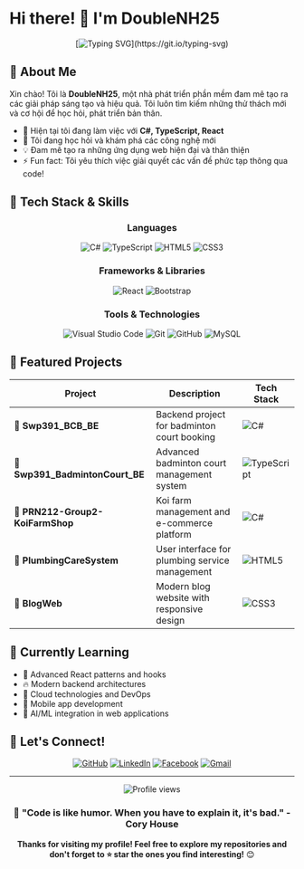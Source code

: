 # Hi there! 👋 I'm DoubleNH25

<div align="center">
  
  [![Typing SVG](https://readme-typing-svg.herokuapp.com?font=Fira+Code&weight=500&size=22&pause=1000&color=36BCF7&center=true&vCenter=true&width=600&lines=Software+Developer+%F0%9F%9A%80;Always+Learning+New+Things+%F0%9F%8C%B1;Creating+Innovative+Solutions+%F0%9F%92%A1;Welcome+to+my+GitHub+Profile!)](https://git.io/typing-svg)
  
</div>

## 🌟 About Me

Xin chào! Tôi là **DoubleNH25**, một nhà phát triển phần mềm đam mê tạo ra các giải pháp sáng tạo và hiệu quả. Tôi luôn tìm kiếm những thử thách mới và cơ hội để học hỏi, phát triển bản thân.

- 🔭 Hiện tại tôi đang làm việc với **C#, TypeScript, React**
- 🌱 Tôi đang học hỏi và khám phá các công nghệ mới
- 💡 Đam mê tạo ra những ứng dụng web hiện đại và thân thiện
- ⚡ Fun fact: Tôi yêu thích việc giải quyết các vấn đề phức tạp thông qua code!

## 🚀 Tech Stack & Skills

<div align="center">

### Languages
![C#](https://img.shields.io/badge/C%23-239120?style=for-the-badge&logo=c-sharp&logoColor=white)
![TypeScript](https://img.shields.io/badge/TypeScript-007ACC?style=for-the-badge&logo=typescript&logoColor=white)
![HTML5](https://img.shields.io/badge/HTML5-E34F26?style=for-the-badge&logo=html5&logoColor=white)
![CSS3](https://img.shields.io/badge/CSS3-1572B6?style=for-the-badge&logo=css3&logoColor=white)

### Frameworks & Libraries
![React](https://img.shields.io/badge/React-20232A?style=for-the-badge&logo=react&logoColor=61DAFB)
![Bootstrap](https://img.shields.io/badge/Bootstrap-563D7C?style=for-the-badge&logo=bootstrap&logoColor=white)

### Tools & Technologies
![Visual Studio Code](https://img.shields.io/badge/VS%20Code-0078d4?style=for-the-badge&logo=visual-studio-code&logoColor=white)
![Git](https://img.shields.io/badge/Git-F05032?style=for-the-badge&logo=git&logoColor=white)
![GitHub](https://img.shields.io/badge/GitHub-100000?style=for-the-badge&logo=github&logoColor=white)
![MySQL](https://img.shields.io/badge/MySQL-005C84?style=for-the-badge&logo=mysql&logoColor=white)

</div>

## 💼 Featured Projects

<div align="center">

| Project | Description | Tech Stack |
|---------|-------------|------------|
| **🏸 Swp391_BCB_BE** | Backend project for badminton court booking | ![C#](https://img.shields.io/badge/-C%23-239120?style=flat-square&logo=c-sharp&logoColor=white) |
| **🏸 Swp391_BadmintonCourt_BE** | Advanced badminton court management system | ![TypeScript](https://img.shields.io/badge/-TypeScript-007ACC?style=flat-square&logo=typescript&logoColor=white) |
| **🐠 PRN212-Group2-KoiFarmShop** | Koi farm management and e-commerce platform | ![C#](https://img.shields.io/badge/-C%23-239120?style=flat-square&logo=c-sharp&logoColor=white) |
| **🔧 PlumbingCareSystem** | User interface for plumbing service management | ![HTML5](https://img.shields.io/badge/-HTML5-E34F26?style=flat-square&logo=html5&logoColor=white) |
| **📝 BlogWeb** | Modern blog website with responsive design | ![CSS3](https://img.shields.io/badge/-CSS3-1572B6?style=flat-square&logo=css3&logoColor=white) |

</div>

## 🌱 Currently Learning

- 🎯 Advanced React patterns and hooks
- 🔥 Modern backend architectures
- 🚀 Cloud technologies and DevOps
- 📱 Mobile app development
- 🤖 AI/ML integration in web applications

## 🤝 Let's Connect!

<div align="center">

[![GitHub](https://img.shields.io/badge/GitHub-100000?style=for-the-badge&logo=github&logoColor=white)](https://github.com/DoubleNH25)
[![LinkedIn](https://img.shields.io/badge/LinkedIn-0077B5?style=for-the-badge&logo=linkedin&logoColor=white)](#)
[![Facebook](https://img.shields.io/badge/Facebook-1877F2?style=for-the-badge&logo=facebook&logoColor=white)](#)
[![Gmail](https://img.shields.io/badge/Gmail-D14836?style=for-the-badge&logo=gmail&logoColor=white)](#)

</div>

---

<div align="center">
  <img src="https://komarev.com/ghpvc/?username=DoubleNH25&color=blueviolet&style=flat-square&label=Profile+Views" alt="Profile views"/>
  
  ### 💬 "Code is like humor. When you have to explain it, it's bad." - Cory House
  
  **Thanks for visiting my profile! Feel free to explore my repositories and don't forget to ⭐ star the ones you find interesting!** 😊
</div>
